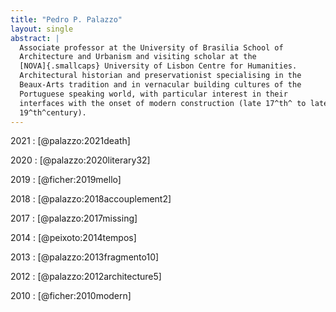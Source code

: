 ```yaml
---
title: "Pedro P. Palazzo"
layout: single
abstract: |
  Associate professor at the University of Brasilia School of
  Architecture and Urbanism and visiting scholar at the
  [NOVA]{.smallcaps} University of Lisbon Centre for Humanities.
  Architectural historian and preservationist specialising in the
  Beaux-Arts tradition and in vernacular building cultures of the
  Portuguese speaking world, with particular interest in their
  interfaces with the onset of modern construction (late 17^th^ to late
  19^th^century).
---
```


<section class="cv">

2021
: [@palazzo:2021death]

2020
: [@palazzo:2020literary32]

2019
: [@ficher:2019mello]

2018
: [@palazzo:2018accouplement2]

2017
: [@palazzo:2017missing]

2014
: [@peixoto:2014tempos]

2013
: [@palazzo:2013fragmento10]

2012
: [@palazzo:2012architecture5]

2010
: [@ficher:2010modern]

</section>
